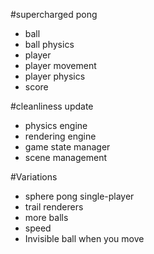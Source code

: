 #supercharged pong

- ball
- ball physics
- player
- player movement
- player physics
- score

#cleanliness update

- physics engine
- rendering engine
- game state manager
- scene management

#Variations

- sphere pong single-player
- trail renderers
- more balls
- speed
- Invisible ball when you move